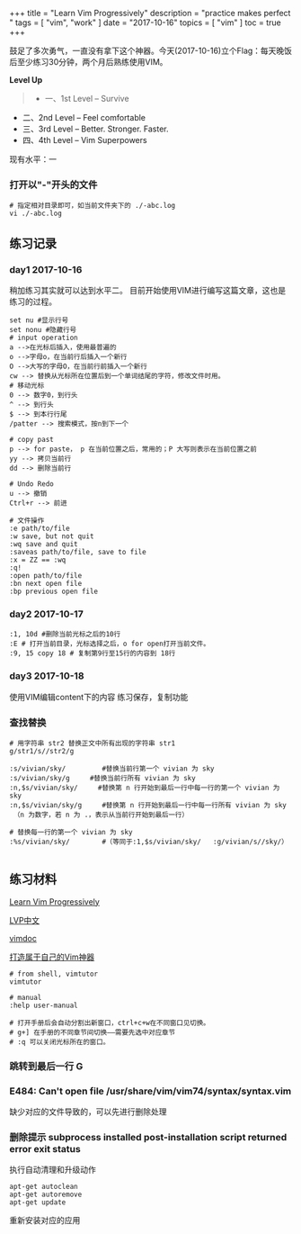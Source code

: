 +++
title = "Learn Vim Progressively"
description = "practice makes perfect "
tags = [
    "vim",
    "work"
]
date = "2017-10-16"
topics = [
    "vim"
]
toc = true
+++

鼓足了多次勇气，一直没有拿下这个神器。今天(2017-10-16)立个Flag：每天晚饭后至少练习30分钟，两个月后熟练使用VIM。

**Level Up**

>- 一、1st Level – Survive
- 二、2nd Level – Feel comfortable
- 三、3rd Level – Better. Stronger. Faster.
- 四、4th Level – Vim Superpowers

现有水平：一
<!--more-->

### 打开以"-"开头的文件
```
# 指定相对目录即可，如当前文件夹下的 ./-abc.log
vi ./-abc.log
```

## 练习记录

### day1 2017-10-16

稍加练习其实就可以达到水平二。
目前开始使用VIM进行编写这篇文章，这也是练习的过程。


```
set nu #显示行号
set nonu #隐藏行号
# input operation
a -->在光标后插入，使用最普遍的
o -->字母o，在当前行后插入一个新行
O -->大写的字母O，在当前行前插入一个新行
cw --> 替换从光标所在位置后到一个单词结尾的字符，修改文件时用。 
# 移动光标 
0 --> 数字0，到行头
^ --> 到行头
$ --> 到本行行尾
/patter --> 搜索模式，按n到下一个

# copy past
p --> for paste， p 在当前位置之后，常用的；P 大写则表示在当前位置之前
yy --> 拷贝当前行
dd --> 删除当前行

# Undo Redo 
u --> 撤销
Ctrl+r --> 前进

# 文件操作
:e path/to/file 
:w save, but not quit
:wq save and quit
:saveas path/to/file, save to file
:x = ZZ == :wq 
:q! 
:open path/to/file
:bn next open file
:bp previous open file 
```
### day2 2017-10-17

```
:1, 10d #删除当前光标之后的10行
:E # 打开当前目录，光标选择之后，o for open打开当前文件。
:9, 15 copy 18 # 复制第9行至15行的内容到 18行
```
### day3 2017-10-18

使用VIM编辑content下的内容
练习保存，复制功能

### 查找替换

```
# 用字符串 str2 替换正文中所有出现的字符串 str1
g/str1/s//str2/g

:s/vivian/sky/         #替换当前行第一个 vivian 为 sky
:s/vivian/sky/g     #替换当前行所有 vivian 为 sky
:n,$s/vivian/sky/     #替换第 n 行开始到最后一行中每一行的第一个 vivian 为 sky
:n,$s/vivian/sky/g     #替换第 n 行开始到最后一行中每一行所有 vivian 为 sky
 （n 为数字，若 n 为 .，表示从当前行开始到最后一行）

# 替换每一行的第一个 vivian 为 sky
:%s/vivian/sky/        #（等同于:1,$s/vivian/sky/   :g/vivian/s//sky/） 


```

## 练习材料
[Learn Vim Progressively](http://yannesposito.com/Scratch/en/blog/Learn-Vim-Progressively/)

[LVP中文](https://coolshell.cn/articles/5426.html)

[vimdoc](http://vimdoc.sourceforge.net/htmldoc/usr_toc.html)

[打造属于自己的Vim神器](https://zilongshanren.com/blog/2014-06-19-make-your-vim-weapon.html)

```
# from shell, vimtutor
vimtutor

# manual 
:help user-manual

# 打开手册后会自动分割出新窗口，ctrl+c+w在不同窗口见切换。
# g+] 在手册的不同章节间切换——需要先选中对应章节
# :q 可以关闭光标所在的窗口。
```

### 跳转到最后一行 G


### E484: Can't open file /usr/share/vim/vim74/syntax/syntax.vim 
缺少对应的文件导致的，可以先进行删除处理

### 删除提示 subprocess installed post-installation script returned error exit status 

执行自动清理和升级动作
```
apt-get autoclean
apt-get autoremove
apt-get update
```
重新安装对应的应用
